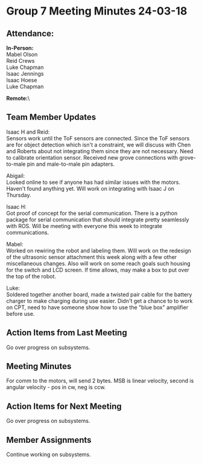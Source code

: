 # Group 7 Meeting Minutes 24-03-18

## Attendance:

**In-Person:**\
Mabel Olson\
Reid Crews\
Luke Chapman\
Isaac Jennings\
Isaac Hoese\
Luke Chapman

**Remote:**\


## Team Member Updates

Isaac H and Reid:\
Sensors work until the ToF sensors are connected. Since the ToF sensors are for object detection which isn't a constraint, we will discuss with Chen and Roberts about not integrating them since they are not necessary. Need to calibrate orientation sensor. Received new grove connections with grove-to-male pin and male-to-male pin adapters.

Abigail:\
Looked online to see if anyone has had similar issues with the motors. Haven't found anything yet. Will work on integrating with Isaac J on Thursday.

Isaac H:\
Got proof of concept for the serial communication. There is a python package for serial communication that should integrate pretty seamlessly with ROS. Will be meeting with everyone this week to integrate communications.

Mabel:\
Worked on rewiring the robot and labeling them. Will work on the redesign of the ultrasonic sensor attachment this week along with a few other miscellaneous changes. Also will work on some reach goals such housing for the switch and LCD screen. If time allows, may make a box to put over the top of the robot.

Luke:\
Soldered together another board, made a twisted pair cable for the battery charger to make charging during use easier. Didn't get a chance to to work on CPT, need to have someone show how to use the "blue box" amplifier before use.

## Action Items from Last Meeting

Go over progress on subsystems.

## Meeting Minutes

For comm to the motors, will send 2 bytes. MSB is linear velocity, second is angular velocity - pos in cw, neg is ccw.

## Action Items for Next Meeting

Go over progress on subsystems.

## Member Assignments

Continue working on subsystems.